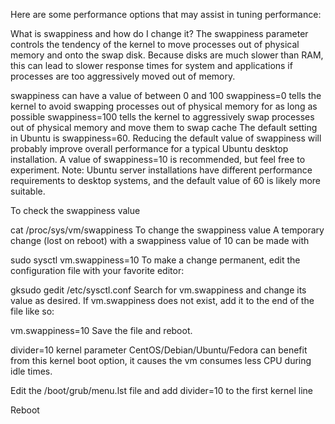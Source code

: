 Here are some performance options that may assist in tuning performance:

What is swappiness and how do I change it?
The swappiness parameter controls the tendency of the kernel to move processes out of physical memory and onto the swap disk. Because disks are much slower than RAM, this can lead to slower response times for system and applications if processes are too aggressively moved out of memory.

swappiness can have a value of between 0 and 100
swappiness=0 tells the kernel to avoid swapping processes out of physical memory for as long as possible
swappiness=100 tells the kernel to aggressively swap processes out of physical memory and move them to swap cache
The default setting in Ubuntu is swappiness=60. Reducing the default value of swappiness will probably improve overall performance for a typical Ubuntu desktop installation. A value of swappiness=10 is recommended, but feel free to experiment. Note: Ubuntu server installations have different performance requirements to desktop systems, and the default value of 60 is likely more suitable.

To check the swappiness value

cat /proc/sys/vm/swappiness
To change the swappiness value A temporary change (lost on reboot) with a swappiness value of 10 can be made with

sudo sysctl vm.swappiness=10
To make a change permanent, edit the configuration file with your favorite editor:

gksudo gedit /etc/sysctl.conf
Search for vm.swappiness and change its value as desired. If vm.swappiness does not exist, add it to the end of the file like so:

vm.swappiness=10
Save the file and reboot.

divider=10 kernel parameter
CentOS/Debian/Ubuntu/Fedora can benefit from this kernel boot option, it causes the vm consumes less CPU during idle times.

Edit the /boot/grub/menu.lst file and add divider=10 to the first kernel line

Reboot
